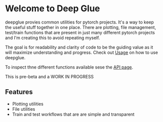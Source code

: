 # Welcome to Deep Glue

deepglue provies common utilities for pytorch projects. It's a way to keep the useful stuff together in one place. There are plotting, file management, test/train functions that are present in just many different pytorch projects and I'm creating this to avoid repeating myself.

The goal is for readability and clarity of code to be the guiding value as it will maximize understanding and progress. Check out [Usage](usage.md) on how to use deepglue.

To inspect thne different functions available sese the [API page](api.md).

This is pre-beta and a WORK IN PROGRESS

## Features
- Plotting utilities
- File utilities
- Train and test workflows that are are simple and transparent


